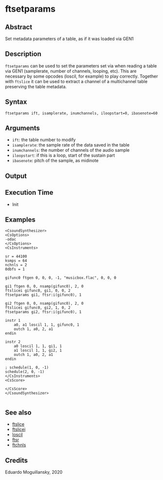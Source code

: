 # ftsetparams

## Abstract

Set metadata parameters of a table, as if it was loaded via GEN1

## Description

`ftsetparams` can be used to set the parameters set via when reading a table via GEN1 (samplerate, number of channels, looping, etc). This are necessary by some opcodes (loscil, for example) to play correctly. Together with `ftslice` it can be used to extract a channel of a multichannel table preserving the table metadata.


## Syntax


```csound
ftsetparams ift, isamplerate, inumchannels, iloopstart=0, ibasenote=60
```

## Arguments

* `ift`: the table number to modify
* `isamplerate`: the sample rate of the data saved in the table
* `inumchannels`: the number of channels of the audio sample
* `iloopstart`: if this is a loop, start of the sustain part
* `ibasenote`: pitch of the sample, as midinote

## Output

## Execution Time

* Init

## Examples

```csound
<CsoundSynthesizer>
<CsOptions>
-odac 
</CsOptions>
<CsInstruments>

sr = 44100
ksmps = 64
nchnls = 2
0dbfs = 1

gifunc0 ftgen 0, 0, 0, -1, "musicbox.flac", 0, 0, 0

gi1 ftgen 0, 0, nsamp(gifunc0), 2, 0
ftslicei gifunc0, gi1, 0, 0, 2
ftsetparams gi1, ftsr:i(gifunc0), 1

gi2 ftgen 0, 0, nsamp(gifunc0), 2, 0
ftslicei gifunc0, gi2, 1, 0, 2
ftsetparams gi2, ftsr:i(gifunc0), 1
    
instr 1
	a0, a1 loscil 1, 1, gifunc0, 1
	outch 1, a0, 2, a1
endin

instr 2
    a0 loscil 1, 1, gi1, 1
	a1 loscil 1, 1, gi2, 1
    outch 1, a0, 2, a1
endin

; schedule(1, 0, -1)
schedule(2, 0, -1)
</CsInstruments>
<CsScore>

</CsScore>
</CsoundSynthesizer>


```

## See also

* [ftslice](http://www.csound.com/docs/manual/html/ftslice.html)
* [ftslicei](http://www.csound.com/docs/manual/html/ftslicei.html)
* [loscil](http://www.csound.com/docs/manual/html/loscil.html)
* [ftsr](http://www.csound.com/docs/manual/html/ftsr.html)
* [ftchnls](http://www.csound.com/docs/manual/html/ftchnls.html)

## Credits

Eduardo Moguillansky, 2020
